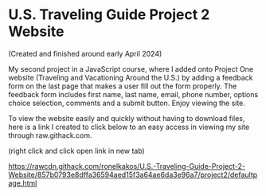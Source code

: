 # U.S. Traveling Guide Project 2 Website

(Created and finished around early April 2024)

My second project in a JavaScript course, where I added onto Project One website (Traveling and Vacationing Around the U.S.) by adding a feedback form on the last page that makes a user fill out the form properly. The feedback form includes first name, last name, email, phone number, options choice selection, comments and a submit button. Enjoy viewing the site.

To view the website easily and quickly without having to download files, here is a link I created to click below to an easy access in viewing my site through raw.githack.com.

(right click and click open link in new tab)

https://rawcdn.githack.com/ronelkakos/U.S.-Traveling-Guide-Project-2-Website/857b0793e8dffa36594aed15f3a64ae6da3e96a7/project2/defaultpage.html
